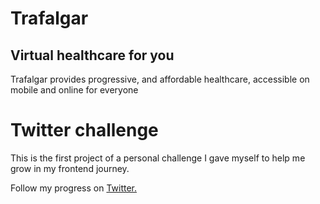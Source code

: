 # Trafalgar

## Virtual healthcare for you

Trafalgar provides progressive, and affordable
healthcare, accessible on mobile and online
for everyone

# Twitter challenge

This is the first project of a personal challenge I gave myself to help me grow in my frontend journey.

Follow my progress on [Twitter.](https://twitter.com/dev_willman/status/1605652898313932800?s=20&t=coDrwD9-EtXTfrCjgUKBjg)
